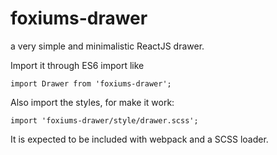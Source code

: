 # foxiums-drawer
a very simple and minimalistic ReactJS drawer.

Import it through ES6 import like

`import Drawer from 'foxiums-drawer';`

Also import the styles, for make it work:

`import 'foxiums-drawer/style/drawer.scss';`

It is expected to be included with webpack and a SCSS loader.